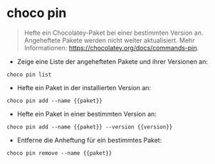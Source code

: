 # choco pin

> Hefte ein Chocolatey-Paket bei einer bestimmten Version an.
> Angeheftete Pakete werden nicht weiter aktualisiert.
> Mehr Informationen: <https://chocolatey.org/docs/commands-pin>.

- Zeige eine Liste der angehefteten Pakete und ihrer Versionen an:

`choco pin list`

- Hefte ein Paket in der installierten Version an:

`choco pin add --name {{paket}}`

- Hefte ein Paket in einer bestimmten Version an:

`choco pin add --name {{paket}} --version {{version}}`

- Entferne die Anheftung für ein bestimmtes Paket:

`choco pin remove --name {{paket}}`
